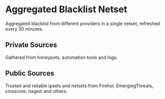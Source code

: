 # Aggregated Blacklist Netset

Aggregated blacklist from different providers in a single netset, refreshed every 30 minutes.

## Private Sources

Gathered from honeypots, automation tools and logs.

## Public Sources

Trusted and reliable ipsets and netsets from Firehol, EmergingThreats, cinsscore, hagezi and others.
